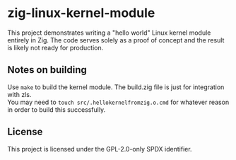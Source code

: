 # zig-linux-kernel-module

This project demonstrates writing a "hello world" Linux kernel module entirely in Zig.
The code serves solely as a proof of concept and the result is likely not ready for production.

## Notes on building

Use `make` to build the kernel module. The build.zig file is just for integration with zls.  
You may need to `touch src/.hellokernelfromzig.o.cmd` for whatever reason in order to build this successfully.

## License

This project is licensed under the GPL-2.0-only SPDX identifier.
